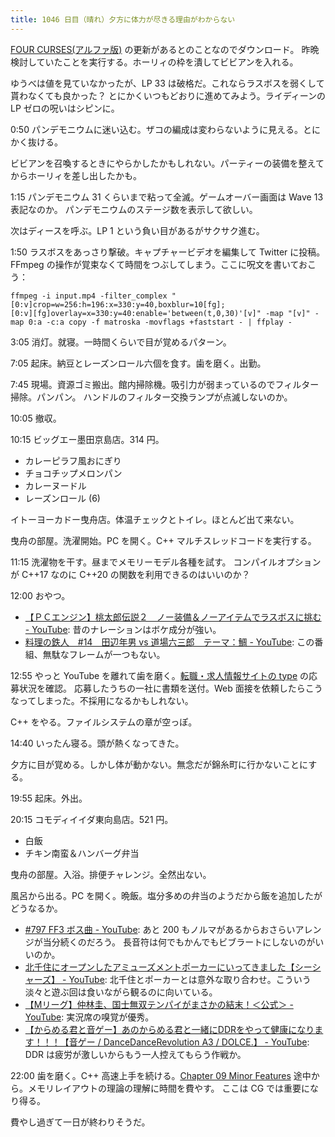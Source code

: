 ```yaml
---
title: 1046 日目（晴れ）夕方に体力が尽きる理由がわからない
---
```


[FOUR CURSES(アルファ版)][dtp23a] の更新があるとのことなのでダウンロード。
昨晩検討していたことを実行する。ホーリィの枠を潰してビビアンを入れる。

ゆうべは値を見ていなかったが、LP 33 は破格だ。これならラスボスを弱くして貰わなくても良かった？
とにかくいつもどおりに進めてみよう。ライディーンの LP ゼロの呪いはシピンに。

0:50 パンデモニウムに迷い込む。ザコの編成は変わらないように見える。とにかく抜ける。

ビビアンを召喚するときにやらかしたかもしれない。パーティーの装備を整えてからホーリィを差し出したかも。

1:15 パンデモニウム 31 くらいまで粘って全滅。ゲームオーバー画面は Wave 13 表記なのか。
パンデモニウムのステージ数を表示して欲しい。

次はディースを呼ぶ。LP 1 という負い目があるがサクサク進む。

1:50 ラスボスをあっさり撃破。キャプチャービデオを編集して Twitter に投稿。
FFmpeg の操作が覚束なくて時間をつぶしてしまう。ここに呪文を書いておこう：

```console
ffmpeg -i input.mp4 -filter_complex "
[0:v]crop=w=256:h=196:x=330:y=40,boxblur=10[fg];
[0:v][fg]overlay=x=330:y=40:enable='between(t,0,30)'[v]" -map "[v]" -map 0:a -c:a copy -f matroska -movflags +faststart - | ffplay -
```

3:05 消灯。就寝。一時間くらいで目が覚めるパターン。

7:05 起床。納豆とレーズンロール六個を食す。歯を磨く。出勤。

7:45 現場。資源ゴミ搬出。館内掃除機。吸引力が弱まっているのでフィルター掃除。パンパン。
ハンドルのフィルター交換ランプが点滅しないのか。

10:05 撤収。

10:15 ビッグエー墨田京島店。314 円。

* カレーピラフ風おにぎり
* チョコチップメロンパン
* カレーヌードル
* レーズンロール (6)

イトーヨーカドー曳舟店。体温チェックとトイレ。ほとんど出て来ない。

曳舟の部屋。洗濯開始。PC を開く。C++ マルチスレッドコードを実行する。

11:15 洗濯物を干す。昼までメモリーモデル各種を試す。
コンパイルオプションが C++17 なのに C++20 の関数を利用できるのはいいのか？

12:00 おやつ。

* [【ＰＣエンジン】桃太郎伝説２　ノー装備＆ノーアイテムでラスボスに挑む - YouTube](https://www.youtube.com/watch?v=J6kH2_1uFF0):
  昔のナレーションはボケ成分が強い。
* [料理の鉄人　#14　田辺年男 vs 道場六三郎　テーマ：鯛 - YouTube](https://www.youtube.com/watch?v=uqFDOfV85is):
  この番組、無駄なフレームが一つもない。

12:55 やっと YouTube を離れて歯を磨く。[転職・求人情報サイトの type](https://type.jp/) の応募状況を確認。
応募したうちの一社に書類を送付。Web 面接を依頼したらこうなってしまった。不採用になるかもしれない。

C++ をやる。ファイルシステムの章が空っぽ。

14:40 いったん寝る。頭が熱くなってきた。

夕方に目が覚める。しかし体が動かない。無念だが錦糸町に行かないことにする。

19:55 起床。外出。

20:15 コモディイイダ東向島店。521 円。

* 白飯
* チキン南蛮＆ハンバーグ弁当

曳舟の部屋。入浴。排便チャレンジ。全然出ない。

風呂から出る。PC を開く。晩飯。塩分多めの弁当のようだから飯を追加したがどうなるか。

* [#797 FF3 ボス曲 - YouTube](https://www.youtube.com/watch?v=vlnIlsz_qSs):
  あと 200 もノルマがあるからおさらいアレンジが当分続くのだろう。
  長音符は何でもかんでもビブラートにしないのがいいのか。
* [北千住にオープンしたアミューズメントポーカーにいってきました【シーシャーズ】 - YouTube](https://www.youtube.com/watch?v=YGZ_okns-To):
  北千住とポーカーとは意外な取り合わせ。こういう淡々と遊ぶ回は食いながら観るのに向いている。
* [【Mリーグ】仲林圭、国士無双テンパイがまさかの結末！＜公式＞ - YouTube](https://www.youtube.com/watch?v=3lwJe8JdbOQ):
  実況席の嗅覚が優秀。
* [【からめる君と音ゲー】あのからめる君と一緒にDDRをやって健康になります！！！【音ゲー / DanceDanceRevolution A3 / DOLCE.】 - YouTube](https://www.youtube.com/watch?v=7yRDrsG300s):
  DDR は疲労が激しいからもう一人控えてもらう作戦か。

22:00 歯を磨く。C++ 高速上手を続ける。[Chapter 09 Minor Features](https://changkun.de/modern-cpp/en-us/09-others/)
途中から。メモリレイアウトの理論の理解に時間を費やす。
ここは CG では重要になり得る。

費やし過ぎて一日が終わりそうだ。

[dtp23a]: https://wodifes.net/game/show/520
